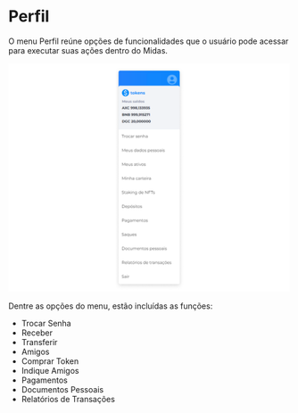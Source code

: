 # Perfil
O menu Perfil reúne opções de funcionalidades que o usuário pode acessar para executar suas ações dentro do Midas.

![image](../img/profile/profile_menu.png)

Dentre as opções do menu, estão incluídas as funções:
- Trocar Senha
- Receber
- Transferir
- Amigos
- Comprar Token
- Indique Amigos
- Pagamentos
- Documentos Pessoais
- Relatórios de Transações